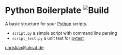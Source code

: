 # Python Boilerplate ![Build](https://travis-ci.org/cuhsat/practical.svg)
A basic structure for your [Python](https://www.python.org) scripts.

* `script.py`      a simple script with command line parsing
* `script_test.py` a unit test for [pytest](https://pytest.org)

<christian@uhsat.de>
